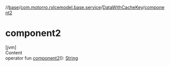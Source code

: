 //[base](../../index.md)/[com.motorro.rxlcemodel.base.service](../index.md)/[DataWithCacheKey](index.md)/[component2](component2.md)



# component2  
[jvm]  
Content  
operator fun [component2](component2.md)(): [String](https://kotlinlang.org/api/latest/jvm/stdlib/kotlin/-string/index.html)  



